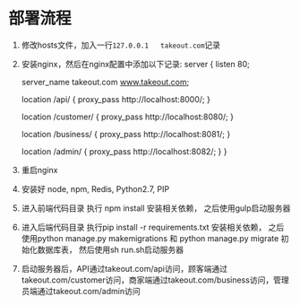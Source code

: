 # 部署流程

1. 修改hosts文件，加入一行`127.0.0.1   takeout.com`记录
2. 安装nginx，然后在nginx配置中添加以下记录:
server {
    listen 80;

    server_name takeout.com www.takeout.com;

    location /api/ {
        proxy_pass http://localhost:8000/;
    }

    location /customer/ {
        proxy_pass http://localhost:8080/;
    }

    location /business/ {
        proxy_pass http://localhost:8081/;
    }

    location /admin/ {
        proxy_pass http://localhost:8082/;
    }
}
3. 重启nginx
4. 安装好 node, npm, Redis, Python2.7, PIP
5. 进入前端代码目录 执行 npm install 安装相关依赖， 之后使用gulp启动服务器
6. 进入后端代码目录 执行pip install -r requirements.txt 安装相关依赖， 之后使用python manage.py makemigrations 和
python manage.py migrate 初始化数据库表， 然后使用sh run.sh启动服务器
6. 启动服务器后，API通过takeout.com/api访问，顾客端通过takeout.com/customer访问，商家端通过takeout.com/business访问，管理员端通过takeout.com/admin访问
